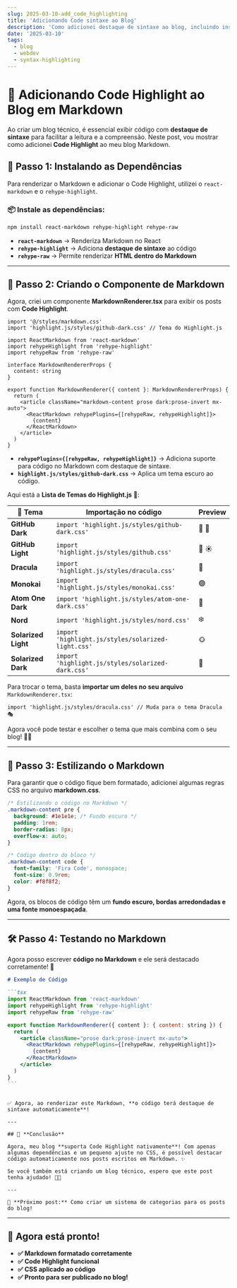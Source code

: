 ```yaml
---
slug: 2025-03-10-add_code_highlighting
title: 'Adicionando Code sintaxe ao Blog'
description: 'Como adicionei destaque de sintaxe ao blog, incluindo instalação, configuração e personalização.'
date: '2025-03-10'
tags:
  - blog
  - webdev
  - syntax-highlighting
---
```


# 🎨 Adicionando Code Highlight ao Blog em Markdown

Ao criar um blog técnico, é essencial exibir código com **destaque de sintaxe** para facilitar a leitura e a compreensão. Neste post, vou mostrar como adicionei **Code Highlight** ao meu blog Markdown.

## 🚀 **Passo 1: Instalando as Dependências**

Para renderizar o Markdown e adicionar o Code Highlight, utilizei o `react-markdown` e o `rehype-highlight`.

### 📦 Instale as dependências:

```sh
npm install react-markdown rehype-highlight rehype-raw
```

- **`react-markdown`** → Renderiza Markdown no React
- **`rehype-highlight`** → Adiciona **destaque de sintaxe** ao código
- **`rehype-raw`** → Permite renderizar **HTML dentro do Markdown**

---

## 📝 **Passo 2: Criando o Componente de Markdown**

Agora, criei um componente **MarkdownRenderer.tsx** para exibir os posts com **Code Highlight**.

```tsx
import '@/styles/markdown.css'
import 'highlight.js/styles/github-dark.css' // Tema do Highlight.js

import ReactMarkdown from 'react-markdown'
import rehypeHighlight from 'rehype-highlight'
import rehypeRaw from 'rehype-raw'

interface MarkdownRendererProps {
  content: string
}

export function MarkdownRenderer({ content }: MarkdownRendererProps) {
  return (
    <article className="markdown-content prose dark:prose-invert mx-auto">
      <ReactMarkdown rehypePlugins={[rehypeRaw, rehypeHighlight]}>
        {content}
      </ReactMarkdown>
    </article>
  )
}
```

- **`rehypePlugins={[rehypeRaw, rehypeHighlight]}`** → Adiciona suporte para código no Markdown com destaque de sintaxe.
- **`highlight.js/styles/github-dark.css`** → Aplica um tema escuro ao código.

Aqui está a **Lista de Temas do Highlight.js** 🎨:

| 🎨 Tema             | Importação no código                               | Preview |
| ------------------- | -------------------------------------------------- | ------- |
| **GitHub Dark**     | `import 'highlight.js/styles/github-dark.css'`     | 🖤 🌙   |
| **GitHub Light**    | `import 'highlight.js/styles/github.css'`          | 🤍 ☀️   |
| **Dracula**         | `import 'highlight.js/styles/dracula.css'`         | 🦇      |
| **Monokai**         | `import 'highlight.js/styles/monokai.css'`         | 🟢      |
| **Atom One Dark**   | `import 'highlight.js/styles/atom-one-dark.css'`   | 💙      |
| **Nord**            | `import 'highlight.js/styles/nord.css'`            | ❄️      |
| **Solarized Light** | `import 'highlight.js/styles/solarized-light.css'` | 🌞      |
| **Solarized Dark**  | `import 'highlight.js/styles/solarized-dark.css'`  | 🌚      |

Para trocar o tema, basta **importar um deles no seu arquivo** `MarkdownRenderer.tsx`:

```tsx
import 'highlight.js/styles/dracula.css' // Muda para o tema Dracula 🎭
```

Agora você pode testar e escolher o tema que mais combina com o seu blog! 🚀🔥

---

## 🎨 **Passo 3: Estilizando o Markdown**

Para garantir que o código fique bem formatado, adicionei algumas regras CSS no arquivo **markdown.css**.

```css
/* Estilizando o código no Markdown */
.markdown-content pre {
  background: #1e1e1e; /* Fundo escuro */
  padding: 1rem;
  border-radius: 8px;
  overflow-x: auto;
}

/* Código dentro do bloco */
.markdown-content code {
  font-family: 'Fira Code', monospace;
  font-size: 0.9rem;
  color: #f8f8f2;
}
```

Agora, os blocos de código têm um **fundo escuro, bordas arredondadas e uma fonte monoespaçada**.

---

## 🛠 **Passo 4: Testando no Markdown**

Agora posso escrever **código no Markdown** e ele será destacado corretamente! 🚀

````md
# Exemplo de Código

```tsx
import ReactMarkdown from 'react-markdown'
import rehypeHighlight from 'rehype-highlight'
import rehypeRaw from 'rehype-raw'

export function MarkdownRenderer({ content }: { content: string }) {
  return (
    <article className="prose dark:prose-invert mx-auto">
      <ReactMarkdown rehypePlugins={[rehypeRaw, rehypeHighlight]}>
        {content}
      </ReactMarkdown>
    </article>
  )
}
```
````

```

✅ Agora, ao renderizar este Markdown, **o código terá destaque de sintaxe automaticamente**!

---

## 🎯 **Conclusão**

Agora, meu blog **suporta Code Highlight nativamente**! Com apenas algumas dependências e um pequeno ajuste no CSS, é possível destacar código automaticamente nos posts escritos em Markdown. ✨

Se você também está criando um blog técnico, espero que este post tenha ajudado! 🚀🔥

---

📌 **Próximo post:** Como criar um sistema de categorias para os posts do blog!

```

---

## **🚀 Agora está pronto!**

- **✅ Markdown formatado corretamente**
- **✅ Code Highlight funcional**
- **✅ CSS aplicado ao código**
- **✅ Pronto para ser publicado no blog!**
